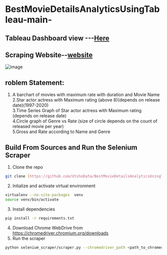 # BestMovieDetailsAnalyticsUsingTableau-main-

## Tableau Dashboard view ---[Here](https://public.tableau.com/app/profile/md.kawser.islam/viz/BestMovieDetails/Dashboard1?publish=yes)<br/>
## Scraping Website--[website](https://www.imdb.com/list/ls000634294/?sort=list_order,asc&st_dt=&mode=detail&page=1)<br/>

![image](https://github.com/UtshoData/BestMovieDetailsAnalyticsUsingTableau/assets/157609050/6f7c71ea-3058-4e32-b86d-d50e013c7106)

## roblem Statement:

1. A barchart of movies with maximum rate with duration and Movie Name <br>
2.Star actor actress with Maximum rating (above 8)(depends on release date)(1997-2020)<br>
3.Time Series Graph of Star actor actress with Maximum rating (depends on release date)<br>
4.Circle graph of  Genre vs Rate (size of circle depends on the count of released movie per year)<br>
5.Gross and Rate according to Name and Genre<br>

## Build From Sources and Run the Selenium Scraper
1. Clone the repo
```bash
git clone [https://github.com/UtshoData/BestMovieDetailsAnalyticsUsingTableau-main-.git]
```
2. Intialize and activate virtual environment
```bash
virtualenv --no-site-packages  venv
source venv/bin/activate
```
3. Install dependencies
```bash
pip install -r requirements.txt
```
4. Download Chrome WebDrive from https://chromedriver.chromium.org/downloads 
5. Run the scraper
```bash
python selenium_scraper/scraper.py --chromedriver_path <path_to_chromedriver>
```


